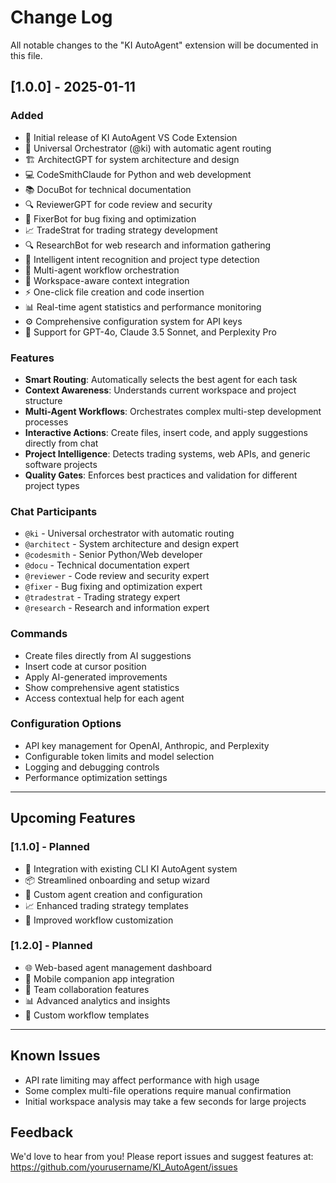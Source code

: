 # Change Log

All notable changes to the "KI AutoAgent" extension will be documented in this file.

## [1.0.0] - 2025-01-11

### Added
- 🎉 Initial release of KI AutoAgent VS Code Extension
- 🤖 Universal Orchestrator (@ki) with automatic agent routing
- 🏗️ ArchitectGPT for system architecture and design
- 💻 CodeSmithClaude for Python and web development
- 📚 DocuBot for technical documentation
- 🔍 ReviewerGPT for code review and security
- 🐛 FixerBot for bug fixing and optimization
- 📈 TradeStrat for trading strategy development
- 🔍 ResearchBot for web research and information gathering
- 🧠 Intelligent intent recognition and project type detection
- 🔄 Multi-agent workflow orchestration
- 📁 Workspace-aware context integration
- ⚡ One-click file creation and code insertion
- 📊 Real-time agent statistics and performance monitoring
- ⚙️ Comprehensive configuration system for API keys
- 🎯 Support for GPT-4o, Claude 3.5 Sonnet, and Perplexity Pro

### Features
- **Smart Routing**: Automatically selects the best agent for each task
- **Context Awareness**: Understands current workspace and project structure
- **Multi-Agent Workflows**: Orchestrates complex multi-step development processes
- **Interactive Actions**: Create files, insert code, and apply suggestions directly from chat
- **Project Intelligence**: Detects trading systems, web APIs, and generic software projects
- **Quality Gates**: Enforces best practices and validation for different project types

### Chat Participants
- `@ki` - Universal orchestrator with automatic routing
- `@architect` - System architecture and design expert
- `@codesmith` - Senior Python/Web developer
- `@docu` - Technical documentation expert
- `@reviewer` - Code review and security expert
- `@fixer` - Bug fixing and optimization expert
- `@tradestrat` - Trading strategy expert
- `@research` - Research and information expert

### Commands
- Create files directly from AI suggestions
- Insert code at cursor position
- Apply AI-generated improvements
- Show comprehensive agent statistics
- Access contextual help for each agent

### Configuration Options
- API key management for OpenAI, Anthropic, and Perplexity
- Configurable token limits and model selection
- Logging and debugging controls
- Performance optimization settings

---

## Upcoming Features

### [1.1.0] - Planned
- 🔗 Integration with existing CLI KI AutoAgent system
- 📦 Streamlined onboarding and setup wizard
- 🎨 Custom agent creation and configuration
- 📈 Enhanced trading strategy templates
- 🔄 Improved workflow customization

### [1.2.0] - Planned
- 🌐 Web-based agent management dashboard
- 📱 Mobile companion app integration
- 🤝 Team collaboration features
- 📊 Advanced analytics and insights
- 🎯 Custom workflow templates

---

## Known Issues

- API rate limiting may affect performance with high usage
- Some complex multi-file operations require manual confirmation
- Initial workspace analysis may take a few seconds for large projects

## Feedback

We'd love to hear from you! Please report issues and suggest features at:
https://github.com/yourusername/KI_AutoAgent/issues